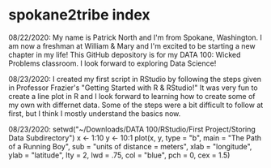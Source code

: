 # spokane2tribe index

08/22/2020: My name is Patrick North and I'm from Spokane, Washington. I am now a freshman at William & Mary and I'm excited to be starting a new chapter in my life! This GitHub depository is for my DATA 100: Wicked Problems classroom. I look forward to exploring Data Science!

08/23/2020: I created my first script in RStudio by following the steps given in Professor Frazier's "Getting Started with R & RStudio!" It was very fun to create a line plot in R and I look forward to learning how to create some of my own with differnet data. Some of the steps were a bit difficult to follow at first, but I think I mostly understand the basics now.

08/23/2020: 
setwd("~/Downloads/DATA 100/RStudio/First Project/Storing Data Subdirectory")
x <- 1:10
y <- 10:1
plot(x, y, type = "b", main = "The Path of a Running Boy", 
     sub = "units of distance = meters", 
     xlab = "longitude", 
     ylab = "latitude",
     lty = 2,
     lwd = .75,
     col = "blue",
     pch = 0,
     cex = 1.5)
